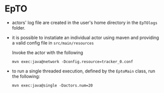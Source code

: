 EpTO
====

* actors' log file are created in the user's home directory
  in the `EpTOlogs` folder.

* it is possible to instatiate an individual actor
  using maven and providing a valid config file in `src/main/resources`

  Invoke the actor with the following

  ```
  mvn exec:java@network -Dconfig.resource=tracker_0.conf
  ```

* to run a single threaded execution, defined by the `EptoMain` class,
  run the following:

  ```
  mvn exec:java@single -Dactors.num=20
  ```

